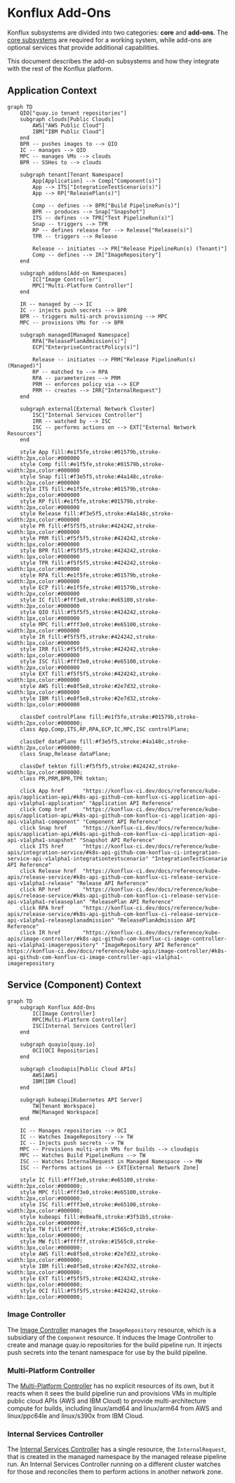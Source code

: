 # Konflux Add-Ons

Konflux subsystems are divided into two categories: **core** and **add-ons**. The [core subsystems](../index.md) are required for a working system, while add-ons are optional services that provide additional capabilities.

This document describes the add-on subsystems and how they integrate with the rest of the Konflux platform.

## Application Context

```mermaid
graph TD
    QIO["quay.io tenant repositories"]
    subgraph clouds[Public Clouds]
        AWS["AWS Public Cloud"]
        IBM["IBM Public Cloud"]
    end
    BPR -- pushes images to --> QIO
    IC -- manages --> QIO
    MPC -- manages VMs --> clouds
    BPR -- SSHes to --> clouds

    subgraph tenant[Tenant Namespace]
        App[Application] --> Comp["Component(s)"]
        App --> ITS["IntegrationTestScenario(s)"]
        App --> RP["ReleasePlan(s)"]

        Comp -- defines --> BPR["Build PipelineRun(s)"]
        BPR -- produces --> Snap["Snapshot"]
        ITS -- defines --> TPR["Test PipelineRun(s)"]
        Snap -- triggers --> TPR
        RP -- defines release for --> Release["Release(s)"]
        TPR -- triggers --> Release

        Release -- initiates --> PR["Release PipelineRun(s) (Tenant)"]
        Comp -- defines --> IR["ImageRepository"]
    end

    subgraph addons[Add-on Namespaces]
        IC["Image Controller"]
        MPC["Multi-Platform Controller"]
    end

    IR -- managed by --> IC
    IC -- injects push secrets --> BPR
    BPR -- triggers multi-arch provisioning --> MPC
    MPC -- provisions VMs for --> BPR

    subgraph managed[Managed Namespace]
        RPA["ReleasePlanAdmission(s)"]
        ECP["EnterpriseContractPolicy(s)"]

        Release -- initiates --> PRM["Release PipelineRun(s) (Managed)"]
        RP -- matched to --> RPA
        RPA -- parameterizes --> PRM
        PRM -- enforces policy via --> ECP
        PRM -- creates --> IRR["InternalRequest"]
    end

    subgraph external[External Network Cluster]
        ISC["Internal Services Controller"]
        IRR -- watched by --> ISC
        ISC -- performs actions on --> EXT["External Network Resources"]
    end

    style App fill:#e1f5fe,stroke:#01579b,stroke-width:2px,color:#000000
    style Comp fill:#e1f5fe,stroke:#01579b,stroke-width:2px,color:#000000
    style Snap fill:#f3e5f5,stroke:#4a148c,stroke-width:2px,color:#000000
    style ITS fill:#e1f5fe,stroke:#01579b,stroke-width:2px,color:#000000
    style RP fill:#e1f5fe,stroke:#01579b,stroke-width:2px,color:#000000
    style Release fill:#f3e5f5,stroke:#4a148c,stroke-width:2px,color:#000000
    style PR fill:#f5f5f5,stroke:#424242,stroke-width:1px,color:#000000
    style PRM fill:#f5f5f5,stroke:#424242,stroke-width:1px,color:#000000
    style BPR fill:#f5f5f5,stroke:#424242,stroke-width:1px,color:#000000
    style TPR fill:#f5f5f5,stroke:#424242,stroke-width:1px,color:#000000
    style RPA fill:#e1f5fe,stroke:#01579b,stroke-width:2px,color:#000000
    style ECP fill:#e1f5fe,stroke:#01579b,stroke-width:2px,color:#000000
    style IC fill:#fff3e0,stroke:#e65100,stroke-width:2px,color:#000000
    style QIO fill:#f5f5f5,stroke:#424242,stroke-width:1px,color:#000000
    style MPC fill:#fff3e0,stroke:#e65100,stroke-width:2px,color:#000000
    style IR fill:#f5f5f5,stroke:#424242,stroke-width:1px,color:#000000
    style IRR fill:#f5f5f5,stroke:#424242,stroke-width:1px,color:#000000
    style ISC fill:#fff3e0,stroke:#e65100,stroke-width:2px,color:#000000
    style EXT fill:#f5f5f5,stroke:#424242,stroke-width:1px,color:#000000
    style AWS fill:#e8f5e8,stroke:#2e7d32,stroke-width:1px,color:#000000
    style IBM fill:#e8f5e8,stroke:#2e7d32,stroke-width:1px,color:#000000

    classDef controlPlane fill:#e1f5fe,stroke:#01579b,stroke-width:2px,color:#000000;
    class App,Comp,ITS,RP,RPA,ECP,IC,MPC,ISC controlPlane;

    classDef dataPlane fill:#f3e5f5,stroke:#4a148c,stroke-width:2px,color:#000000;
    class Snap,Release dataPlane;

    classDef tekton fill:#f5f5f5,stroke:#424242,stroke-width:1px,color:#000000;
    class PR,PRM,BPR,TPR tekton;

    click App href      "https://konflux-ci.dev/docs/reference/kube-apis/application-api/#k8s-api-github-com-konflux-ci-application-api-api-v1alpha1-application" "Application API Reference"
    click Comp href     "https://konflux-ci.dev/docs/reference/kube-apis/application-api/#k8s-api-github-com-konflux-ci-application-api-api-v1alpha1-component" "Component API Reference"
    click Snap href     "https://konflux-ci.dev/docs/reference/kube-apis/application-api/#k8s-api-github-com-konflux-ci-application-api-api-v1alpha1-snapshot" "Snapshot API Reference"
    click ITS href      "https://konflux-ci.dev/docs/reference/kube-apis/integration-service/#k8s-api-github-com-konflux-ci-integration-service-api-v1alpha1-integrationtestscenario" "IntegrationTestScenario API Reference"
    click Release href  "https://konflux-ci.dev/docs/reference/kube-apis/release-service/#k8s-api-github-com-konflux-ci-release-service-api-v1alpha1-release" "Release API Reference"
    click RP href       "https://konflux-ci.dev/docs/reference/kube-apis/release-service/#k8s-api-github-com-konflux-ci-release-service-api-v1alpha1-releaseplan" "ReleasePlan API Reference"
    click RPA href      "https://konflux-ci.dev/docs/reference/kube-apis/release-service/#k8s-api-github-com-konflux-ci-release-service-api-v1alpha1-releaseplanadmission" "ReleasePlanAdmission API Reference"
    click IR href       "https://konflux-ci.dev/docs/reference/kube-apis/image-controller/#k8s-api-github-com-konflux-ci-image-controller-api-v1alpha1-imagerepository" "ImageRepository API Reference"
https://konflux-ci.dev/docs/reference/kube-apis/image-controller/#k8s-api-github-com-konflux-ci-image-controller-api-v1alpha1-imagerepository
```

## Service (Component) Context

```mermaid
graph TD
    subgraph Konflux Add-Ons
        IC[Image Controller]
        MPC[Multi-Platform Controller]
        ISC[Internal Services Controller]
    end

    subgraph quayio[quay.io]
        OCI[OCI Repositories]
    end

    subgraph cloudapis[Public Cloud APIs]
        AWS[AWS]
        IBM[IBM Cloud]
    end

    subgraph kubeapi[Kubernetes API Server]
        TW[Tenant Workspace]
        MW[Managed Workspace]
    end

    IC -- Manages repositories --> OCI
    IC -- Watches ImageRepository --> TW
    IC -- Injects push secrets --> TW
    MPC -- Provisions multi-arch VMs for builds --> cloudapis
    MPC -- Watches Build PipelineRuns --> TW
    ISC -- Watches InternalRequest in Managed Namespace --> MW
    ISC -- Performs actions in --> EXT[External Network Zone]

    style IC fill:#fff3e0,stroke:#e65100,stroke-width:2px,color:#000000;
    style MPC fill:#fff3e0,stroke:#e65100,stroke-width:2px,color:#000000;
    style ISC fill:#fff3e0,stroke:#e65100,stroke-width:2px,color:#000000;
    style kubeapi fill:#e8eaf6,stroke:#3f51b5,stroke-width:2px,color:#000000;
    style TW fill:#ffffff,stroke:#1565c0,stroke-width:3px,color:#000000;
    style MW fill:#ffffff,stroke:#1565c0,stroke-width:3px,color:#000000;
    style AWS fill:#e8f5e8,stroke:#2e7d32,stroke-width:1px,color:#000000;
    style IBM fill:#e8f5e8,stroke:#2e7d32,stroke-width:1px,color:#000000;
    style EXT fill:#f5f5f5,stroke:#424242,stroke-width:1px,color:#000000;
    style OCI fill:#f5f5f5,stroke:#424242,stroke-width:1px,color:#000000;
```

### Image Controller

The [Image Controller] manages the `ImageRepository` resource, which is a subsidiary of the `Component` resource. It induces the Image Controller to create and manage quay.io repositories for the build pipeline run. It injects push secrets into the tenant namespace for use by the build pipeline.

### Multi-Platform Controller

The [Multi-Platform Controller] has no explicit resources of its own, but it reacts when it sees the build pipeline run and provisions VMs in multiple public cloud APIs (AWS and IBM Cloud) to provide multi-architecture compute for builds, including linux/amd64 and linux/arm64 from AWS and linux/ppc64le and linux/s390x from IBM Cloud.

### Internal Services Controller

The [Internal Services Controller] has a single resource, the `InternalRequest`, that is created in the managed namespace by the managed release pipeline run. An Internal Services Controller running on a different cluster watches for those and reconciles them to perform actions in another network zone. 

[Image Controller]: ./image-controller.md
[Multi-Platform Controller]: ./multi-platform-controller.md
[Internal Services Controller]: ./internal-services.md
